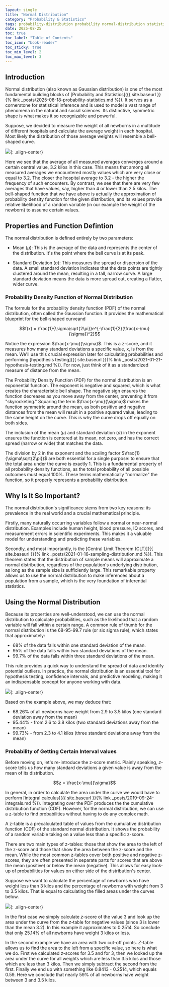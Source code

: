 ```yaml
---
layout: single
title: "Normal Distribution"
category: "Probability & Statistics"
tags: probability-distribution probability normal-distribution statistics z-score z-table six-sigma z-value central-limit-theorem probability-density-function PDF Gaussian-distribution cumulative-distribution-function CDF
date: 2025-08-25
toc: true
toc_label: "Table of Contents"
toc_icon: "book-reader"
toc_sticky: true
toc_min_level: 2
toc_max_level: 3
---
```


## Introduction

Normal distribution (also known as Gaussian distribution) is one of the most fundamental building blocks of [Probability and Statistics]({{ site.baseurl }}{% link _posts/2025-08-18-probability-statistics.md %}). It serves as a cornerstone for statistical inference and is used to model a vast range of phenomena in the natural and social sciences. Its distinctive, symmetric shape is what makes it so recognizable and powerful.

Suppose, we decided to measure the weight of all newborns in a multitude of different hospitals and calculate the average weight in each hospital. Most likely the distribution of those average weights will resemble a bell-shaped curve.

![](/assets/images/probability/toy_newborn_weight_distribution.png){: .align-center}

Here we see that the average of all measured averages converges around a certain central value, 3.2 kilos in this case. This means that among all measured averages we encountered mostly values which are very close or equal to 3.2. The closer the hospital average to 3.2 - the higher the frequency of such encounters. By contrast, we see that there are very few averages that have values, say, higher than 4 or lower than 2.5 kilos. The bell-shaped function that we have above is actually the approximation of probability density function for the given distribution, and its values provide relative likelihood of a random variable (in our example the weight of the newborn) to assume certain values.

## Properties and Function Defintion

The normal distribution is defined entirely by two parameters:

* Mean ($\mu$): This is the average of the data and represents the center of the distribution. It's the point where the bell curve is at its peak.

* Standard Deviation ($\sigma$): This measures the spread or dispersion of the data. A small standard deviation indicates that the data points are tightly clustered around the mean, resulting in a tall, narrow curve. A large standard deviation means the data is more spread out, creating a flatter, wider curve.

### Probability Density Function of Normal Distribution

The formula for the probability density function (PDF) of the normal distribution, often called the Gaussian function. It provides the mathematical blueprint for the bell-shaped curveand 

$$f(x) = \frac{1}{\sigma\sqrt{2\pi}}e^{-\frac{1}{2}(\frac{x-\mu}{\sigma})^2}$$

Notice the expression $\frac{x-\mu}{\sigma}$. This is a z-score, and it measures how many standard deviations a specific value, x, is from the mean. We'll use this crucial expression later for calculating probabilities and performing [hypothesis testing]({{ site.baseurl }}{% link _posts/2021-01-21-hypothesis-testing.md %}). For now, just think of it as a standardized measure of distance from the mean.

The Probability Density Function (PDF) for the normal distribution is an exponential function. The exponent is negative and squared, which is what creates the characteristic bell shape. The negative sign ensures the function decreases as you move away from the center, preventing it from "skyrocketing." Squaring the term $\frac{x-\mu}{\sigma}$
makes the function symmetric around the mean, as both positive and negative distances from the mean will result in a positive squared value, leading to the same height on the curve. This is why the curve drops off equally on both sides.

The inclusion of the mean ($\mu$) and standard deviation ($\sigma$) in the exponent ensures the function is centered at its mean, not zero, and has the correct spread (narrow or wide) that matches the data.

The division by 2 in the exponent and the scaling factor $\frac{1}{\sigma\sqrt{2\pi}}$ are both essential for a single purpose: to ensure that the total area under the curve is exactly 1. This is a fundamental property of all probability density functions, as the total probability of all possible outcomes must equal 100%. These terms mathematically "normalize" the function, so it properly represents a probability distribution.

## Why Is It So Important?

The normal distribution's significance stems from two key reasons: its prevalence in the real world and a crucial mathematical principle.

Firstly, many naturally occurring variables follow a normal or near-normal distribution. Examples include human height, blood pressure, IQ scores, and measurement errors in scientific experiments. This makes it a valuable model for understanding and predicting these variables.

Secondly, and most importantly, is the [Central Limit Theorem (CLT)]({{ site.baseurl }}{% link _posts/2021-01-16-sampling-distribution.md %}). This theorem states that the distribution of sample means will approximate a normal distribution, regardless of the population's underlying distribution, as long as the sample size is sufficiently large. This remarkable property allows us to use the normal distribution to make inferences about a population from a sample, which is the very foundation of inferential statistics.

## Using the Normal Distribution

Because its properties are well-understood, we can use the normal distribution to calculate probabilities, such as the likelihood that a random variable will fall within a certain range. A common rule of thumb for the normal distribution is the 68-95-99.7 rule (or six sigma rule), which states that approximately:

* 68% of the data falls within one standard deviation of the mean.
* 95% of the data falls within two standard deviations of the mean.
* 99.7% of the data falls within three standard deviations of the mean.

This rule provides a quick way to understand the spread of data and identify potential outliers. In practice, the normal distribution is an essential tool for hypothesis testing, confidence intervals, and predictive modeling, making it an indispensable concept for anyone working with data.

![](/assets/images/distributions/toy_newborn_6_sigma.png){: .align-center}

Based on the example above, we may deduce that:

* 68.26% of all newborns have weight from 2.9 to 3.5 kilos (one standard deviation away from the mean)
* 95.44% - from 2.6 to 3.8 kilos (two standard deviations away from the mean)
* 99.73% - from 2.3 to 4.1 kilos (three standard deviations away from the mean)

### Probability of Getting Certain Interval values

Before moving on, let's re-introduce the z-score metric. Plainly speaking, $z$-score tells us how many standard deviations a given value is away from the mean of its distribution.

$$z = \frac{x-\mu}{\sigma}$$

In general, in order to calculate the area under the curve we would have to perform [integral calculus]({{ site.baseurl }}{% link _posts/2019-09-24-integrals.md %}). Integrating over the PDF produces the the cumulative distribution function (CDF). However, for the normal distribution, we can use a z-table to find probabilities without having to do any complex math.

A z-table is a precalculated table of values from the cumulative distribution function (CDF) of the standard normal distribution. It shows the probability of a random variable taking on a value less than a specific z-score.

There are two main types of z-tables: those that show the area to the left of the z-score and those that show the area between the z-score and the mean. While the most common z-tables cover both positive and negative z-scores, they are often presented in separate parts for scores that are above the mean (positive) or below the mean (negative). This allows for easy look-up of probabilities for values on either side of the distribution's center.

Suppose we want to calculate the percentage of newborns who have weight less than 3 kilos and the percentage of newborns with weight from 3 to 3.5 kilos. That is equal to calculating the filled areas under the curves below.

![](/assets/images/distributions/toy_newborn_weight_distribution_area.png){: .align-center}

In the first case we simply calculate $z$-score of the value 3 and look up the area under the curve from the $z$-table for negative values (since 3 is lower than the mean 3.2). In this example it approximates to 0.2514. So conclude that only 25.14% of all newborns have weight 3 kilos or less.

In the second example we have an area with two cut-off points. $Z$-table allows us to find the area to the left from a specific value, so here is what we do. First we calculated $z$-scores for 3.5 and for 3, then we looked up the area under the curve for all weights which are less than 3.5 kilos and those which are less than 3 kilos. Then we simply subtract the second from the first. Finally we end up with something like 0.8413 - 0.2514, which equals 0.59. Here we conclude that nearly 59% of all newborns have weight between 3 and 3.5 kilos.
